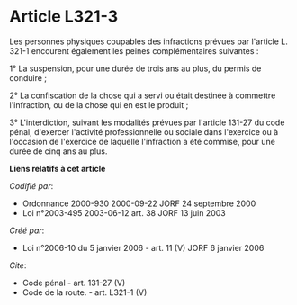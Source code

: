 # Article L321-3

Les personnes physiques coupables des infractions prévues par l'article L. 321-1 encourent également les peines
complémentaires suivantes : 

1° La suspension, pour une durée de trois ans au plus, du permis de conduire ; 

2° La confiscation de la chose qui a servi ou était destinée à commettre l'infraction, ou de la chose qui en est le
produit ; 

3° L'interdiction, suivant les modalités prévues par l'article 131-27 du code pénal, d'exercer l'activité professionnelle ou
sociale dans l'exercice ou à l'occasion de l'exercice de laquelle l'infraction a été commise, pour une durée de cinq ans au
plus.

**Liens relatifs à cet article**

_Codifié par_:

  - Ordonnance 2000-930 2000-09-22 JORF 24 septembre 2000
  - Loi n°2003-495 2003-06-12 art. 38 JORF 13 juin 2003

_Créé par_:

  - Loi n°2006-10 du 5 janvier 2006 - art. 11 (V) JORF 6 janvier 2006

_Cite_:

  - Code pénal - art. 131-27 (V)
  - Code de la route. - art. L321-1 (V)
